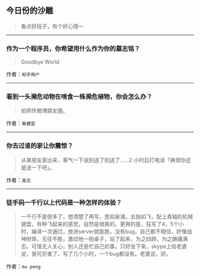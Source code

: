## 今日份的沙雕

> 看点好段子，有个好心情～


 
---

### 作为一个程序员，你希望用什么作为你的墓志铭？

> Goodbye World


作者：`知乎用户`

---

### 看到一头濒危动物在啃食一株濒危植物，你会怎么办？

> 拍照传微博朋友圈。


作者：`柴健翌`

---

### 你去过谁的家让你震惊？

> 从某朋友家出来，客气一下说别送了别送了……2 小时后打电话「麻烦你还是送一下吧」。


作者：`高见`

---

### 徒手码一千行以上代码是一种怎样的体验？

> 一千行不是很多了，想清楚了再写，思如泉涌，五指如飞，配上青轴的机械键盘，有种飞起来的感觉，自然是很爽的。更爽的是，狂写了4，5个小时，编译一次通过，放进server就能跑，没有bug，自己都不相信，好像战神附体，无往不胜，激动地一拍桌子，站了起来，为之四顾，为之踌躇满志。可惜无人关心，别人还是忙自己的事。只好坐下来，skype上给老婆说，我可厉害了，写了几个小时，一个bug都没有。老婆说，好。


作者：`mu peng`